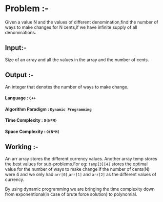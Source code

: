 Problem :-
===
Given a value N and the values of different denomination,find the number of ways to make changes for N cents,if we have infinite supply of all denominations.

Input:-
---
Size of an array and all the values in the array and the number of cents.

Output :-
---
An integer that denotes the  number of ways to make change.

#### Language : `C++`

#### Algorithm Paradigm : `Dynamic Programming`

#### Time Complexity :  `O(N*M)`

#### Space Complexity : `O(N*M)`

Working :-
---
An arr array stores the different currency values.
Another array temp stores the best values for sub-problems.For eg: `temp[3][4]` stores the optimal value for the number of ways
to make change if the number of cents(N) were 4 and we only had `arr[0]`,`arr[1]` and `arr[2]` as the different values of currency.

By using dynamic programming we are bringing the time complexity down from exponentional(in case of brute force solution)
to polynomial.
